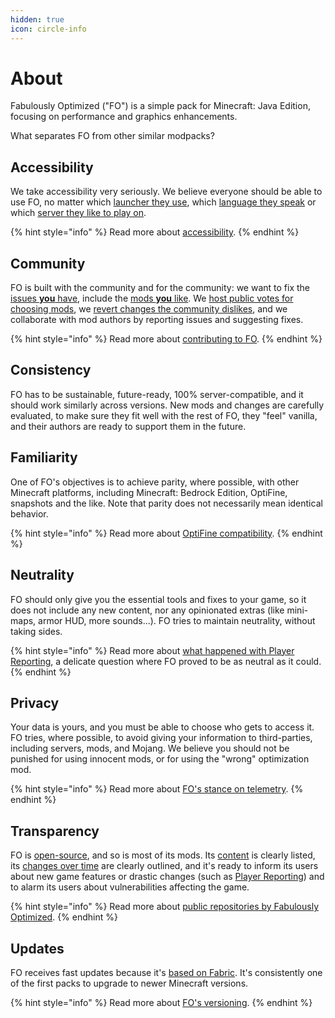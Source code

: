 ```yaml
---
hidden: true
icon: circle-info
---
```


# About

Fabulously Optimized ("FO") is a simple pack for Minecraft: Java Edition, focusing on performance and graphics enhancements.

What separates FO from other similar modpacks?

## Accessibility

We take accessibility very seriously. We believe everyone should be able to use FO, no matter which [launcher they use](../how-to/install/), which [language they speak](contribute/translate.md) or which [server they like to play on](servers.md).

{% hint style="info" %}
Read more about [accessibility](accessibility.md).
{% endhint %}

## Community

FO is built with the community and for the community: we want to fix the [issues **you** have](https://download.fo/issues), include the [mods **you** like](https://github.com/Fabulously-Optimized/fabulously-optimized/issues/new?template=mod-request.yml). We [host public votes for choosing mods](https://github.com/Fabulously-Optimized/fabulously-optimized/issues/21#issuecomment-998162829), we [revert changes the community dislikes](https://github.com/Fabulously-Optimized/fabulously-optimized/blob/main/CHANGELOG.md#131-2020-09-29), and we collaborate with mod authors by reporting issues and suggesting fixes.

{% hint style="info" %}
Read more about [contributing to FO](contribute/).
{% endhint %}

## Consistency

FO has to be sustainable, future-ready, 100% server-compatible, and it should work similarly across versions. New mods and changes are carefully evaluated, to make sure they fit well with the rest of FO, they "feel" vanilla, and their authors are ready to support them in the future.

## Familiarity

One of FO's objectives is to achieve parity, where possible, with other Minecraft platforms, including Minecraft: Bedrock Edition, OptiFine, snapshots and the like. Note that parity does not necessarily mean identical behavior.

{% hint style="info" %}
Read more about [OptiFine compatibility](optifine.md).
{% endhint %}

## Neutrality

FO should only give you the essential tools and fixes to your game, so it does not include any new content, nor any opinionated extras (like mini-maps, armor HUD, more sounds...). FO tries to maintain neutrality, without taking sides.

{% hint style="info" %}
Read more about [what happened with Player Reporting](../info/mods/player-reporting.md), a delicate question where FO proved to be as neutral as it could.
{% endhint %}

## Privacy

Your data is yours, and you must be able to choose who gets to access it. FO tries, where possible, to avoid giving your information to third-parties, including servers, mods, and Mojang. We believe you should not be punished for using innocent mods, or for using the "wrong" optimization mod.

{% hint style="info" %}
Read more about [FO's stance on telemetry](../info/telemetry.md).
{% endhint %}

## Transparency

FO is [open-source](https://download.fo/github), and so is most of its mods. Its [content](../info/) is clearly listed, its [changes over time](https://download.fo/changelog) are clearly outlined, and it's ready to inform its users about new game features or drastic changes (such as [Player Reporting](../info/mods/player-reporting.md)) and to alarm its users about vulnerabilities affecting the game.

{% hint style="info" %}
Read more about [public repositories by Fabulously Optimized](https://github.com/Fabulously-Optimized).
{% endhint %}

## Updates

FO receives fast updates because it's [based on Fabric](fabric.md). It's consistently one of the first packs to upgrade to newer Minecraft versions.

{% hint style="info" %}
Read more about [FO's versioning](versioning.md).
{% endhint %}

